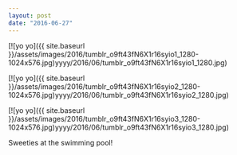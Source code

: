 ```yaml
---
layout: post
date: "2016-06-27"
---
```


[![yo yo]({{ site.baseurl }}/assets/images/2016/tumblr_o9ft43fN6X1r16syio1_1280-1024x576.jpg)yyyy/2016/06/tumblr_o9ft43fN6X1r16syio1_1280.jpg)

[![yo yo]({{ site.baseurl }}/assets/images/2016/tumblr_o9ft43fN6X1r16syio2_1280-1024x576.jpg)yyyy/2016/06/tumblr_o9ft43fN6X1r16syio2_1280.jpg)

[![yo yo]({{ site.baseurl }}/assets/images/2016/tumblr_o9ft43fN6X1r16syio3_1280-1024x576.jpg)yyyy/2016/06/tumblr_o9ft43fN6X1r16syio3_1280.jpg)

Sweeties at the swimming pool!
